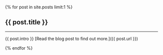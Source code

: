 
{% for post in site.posts limit:1 %}
## {{ post.title }}
* * *

{{ post.intro }}
[Read the blog post to find out more.]({{ post.url }})

{% endfor %}

